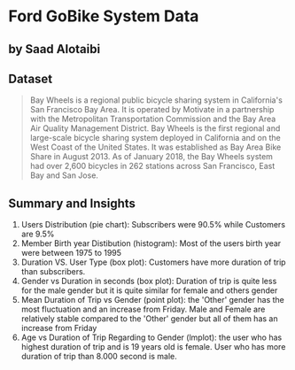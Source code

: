 # Ford GoBike System Data
## by Saad Alotaibi


## Dataset

> Bay Wheels is a regional public bicycle sharing system in California's San Francisco Bay Area. It is operated by Motivate in a partnership with the Metropolitan Transportation Commission and the Bay Area Air Quality Management District. Bay Wheels is the first regional and large-scale bicycle sharing system deployed in California and on the West Coast of the United States. It was established as Bay Area Bike Share in August 2013. As of January 2018, the Bay Wheels system had over 2,600 bicycles in 262 stations across San Francisco, East Bay and San Jose.


## Summary and Insights

1. Users Distribution (pie chart): Subscribers were 90.5% while Customers are 9.5%
2. Member Birth year Distibution (histogram): Most of the users birth year were between 1975 to 1995
3. Duration VS. User Type (box plot): Customers have more duration of trip than subscribers.
4. Gender vs Duration in seconds (box plot): Duration of trip is quite less for the male gender but it is quite similar for female and others gender
5. Mean Duration of Trip vs Gender (point plot): the 'Other' gender has the most fluctuation and an increase from Friday. Male and Female are relatively stable compared to the 'Other' gender but all of them has an increase from Friday
6. Age vs Duration of Trip Regarding to Gender (lmplot): the user who has highest duration of trip and is 19 years old is female. User who has more duration of trip than 8.000 second is male.